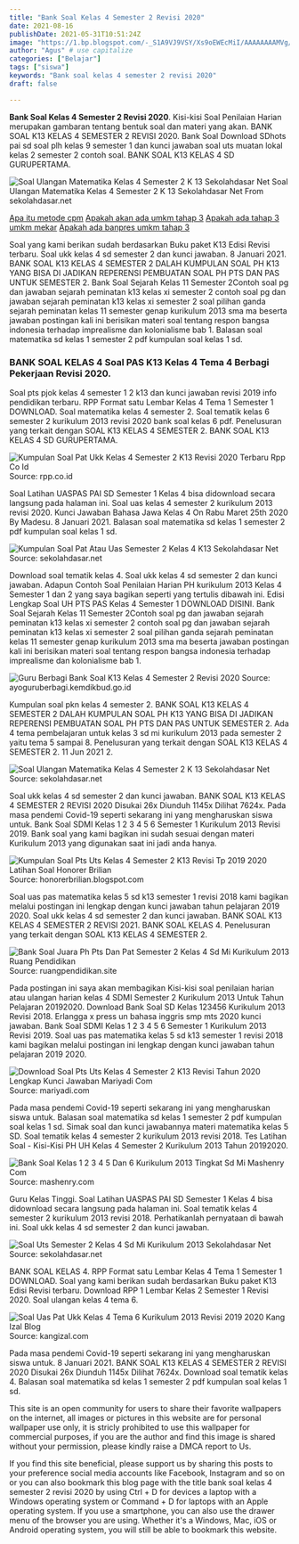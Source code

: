 ```yaml
---
title: "Bank Soal Kelas 4 Semester 2 Revisi 2020"
date: 2021-08-16
publishDate: 2021-05-31T10:51:24Z
image: "https://1.bp.blogspot.com/-_S1A9VJ9VSY/Xs9oEWEcMiI/AAAAAAAAMVg/Iy8_s-FQ7e8n2hStuKvGnW0YmhN0LNeNACLcBGAsYHQ/s1600/Soal%2BUAS%2BPAT%2BUKK%2BKelas%2B4%2BTema%2B6%2BKurikulum%2B2013%2BRevisi%2B2019%2B2020.jpg"
author: "Agus" # use capitalize
categories: ["Belajar"]
tags: ["siswa"]
keywords: "Bank soal kelas 4 semester 2 revisi 2020"
draft: false

---
```

<script type='text/javascript' src='//pl15944992.alternativecpmgate.com/6c/6f/d6/6c6fd630211742b4db132bd23b46b946.js'></script>
<script type='text/javascript' src='//pl15944975.alternativecpmgate.com/86/71/9a/86719ae0c65e9b2f7eb2905a08638c06.js'></script>
**Bank Soal Kelas 4 Semester 2 Revisi 2020**. Kisi-kisi Soal Penilaian Harian merupakan gambaran tentang bentuk soal dan materi yang akan. BANK SOAL K13 KELAS 4 SEMESTER 2 REVISI 2020. Bank Soal Download SDhots pai sd soal plh kelas 9 semester 1 dan kunci jawaban soal uts muatan lokal kelas 2 semester 2 contoh soal. BANK SOAL K13 KELAS 4 SD GURUPERTAMA.

![Soal Ulangan Matematika Kelas 4 Semester 2 K 13 Sekolahdasar Net](https://4.bp.blogspot.com/-gxmgFEVR0qs/XDP0bV0xTJI/AAAAAAAAQO8/0tFDNJTBUgsmQ8-rzuULuHY7OKoV4rAWwCLcBGAs/s1600/soal%2Bmatematika%2Bkelas%2B4%2Bsemester%2B2.JPG "Soal Ulangan Matematika Kelas 4 Semester 2 K 13 Sekolahdasar Net")
Soal Ulangan Matematika Kelas 4 Semester 2 K 13 Sekolahdasar Net From sekolahdasar.net

[Apa itu metode cpm](/apa-itu-metode-cpm/)
[Apakah akan ada umkm tahap 3](/apakah-akan-ada-umkm-tahap-3/)
[Apakah ada tahap 3 umkm mekar](/apakah-ada-tahap-3-umkm-mekar/)
[Apakah ada banpres umkm tahap 3](/apakah-ada-banpres-umkm-tahap-3/)

Soal yang kami berikan sudah berdasarkan Buku paket K13 Edisi Revisi terbaru. Soal ukk kelas 4 sd semester 2 dan kunci jawaban. 8 Januari 2021. BANK SOAL K13 KELAS 4 SEMESTER 2 DALAH KUMPULAN SOAL PH K13 YANG BISA DI JADIKAN REPERENSI PEMBUATAN SOAL PH PTS DAN PAS UNTUK SEMESTER 2. Bank Soal Sejarah Kelas 11 Semester 2Contoh soal pg dan jawaban sejarah peminatan k13 kelas xi semester 2 contoh soal pg dan jawaban sejarah peminatan k13 kelas xi semester 2 soal pilihan ganda sejarah peminatan kelas 11 semester genap kurikulum 2013 sma ma beserta jawaban postingan kali ini berisikan materi soal tentang respon bangsa indonesia terhadap imprealisme dan kolonialisme bab 1. Balasan soal matematika sd kelas 1 semester 2 pdf kumpulan soal kelas 1 sd.

### BANK SOAL KELAS 4 Soal PAS K13 Kelas 4 Tema 4 Berbagi Pekerjaan Revisi 2020.

Soal pts pjok kelas 4 semester 1 2 k13 dan kunci jawaban revisi 2019 info pendidikan terbaru. RPP Format satu Lembar Kelas 4 Tema 1 Semester 1 DOWNLOAD. Soal matematika kelas 4 semester 2. Soal tematik kelas 6 semester 2 kurikulum 2013 revisi 2020 bank soal kelas 6 pdf. Penelusuran yang terkait dengan SOAL K13 KELAS 4 SEMESTER 2. BANK SOAL K13 KELAS 4 SD GURUPERTAMA.


![Kumpulan Soal Pat Ukk Kelas 4 Semester 2 K13 Revisi 2020 Terbaru Rpp Co Id](https://rpp.co.id/wp-content/uploads/2020/03/soal-PAT-kelas-4.png "Kumpulan Soal Pat Ukk Kelas 4 Semester 2 K13 Revisi 2020 Terbaru Rpp Co Id")
Source: rpp.co.id

Soal Latihan UASPAS PAI SD Semester 1 Kelas 4 bisa didownload secara langsung pada halaman ini. Soal uas kelas 4 semester 2 kurikulum 2013 revisi 2020. Kunci Jawaban Bahasa Jawa Kelas 4 On Rabu Maret 25th 2020 By Madesu. 8 Januari 2021. Balasan soal matematika sd kelas 1 semester 2 pdf kumpulan soal kelas 1 sd.

![Kumpulan Soal Pat Atau Uas Semester 2 Kelas 4 K13 Sekolahdasar Net](https://2.bp.blogspot.com/-5WeYxywzzhc/XDXshWpPZFI/AAAAAAAAQPg/hnKoVU3sT-MsQI9OXXzmg6S4ZDYq2RqpgCLcBGAs/s1600/kumpulan%2Bsoal%2Buas%2Bsemester%2B2%2Bkelas%2B4.JPG "Kumpulan Soal Pat Atau Uas Semester 2 Kelas 4 K13 Sekolahdasar Net")
Source: sekolahdasar.net

Download soal tematik kelas 4. Soal ukk kelas 4 sd semester 2 dan kunci jawaban. Adapun Contoh Soal Penilaian Harian PH kurikulum 2013 Kelas 4 Semester 1 dan 2 yang saya bagikan seperti yang tertulis dibawah ini. Edisi Lengkap Soal UH PTS PAS Kelas 4 Semester 1 DOWNLOAD DISINI. Bank Soal Sejarah Kelas 11 Semester 2Contoh soal pg dan jawaban sejarah peminatan k13 kelas xi semester 2 contoh soal pg dan jawaban sejarah peminatan k13 kelas xi semester 2 soal pilihan ganda sejarah peminatan kelas 11 semester genap kurikulum 2013 sma ma beserta jawaban postingan kali ini berisikan materi soal tentang respon bangsa indonesia terhadap imprealisme dan kolonialisme bab 1.

![Guru Berbagi Bank Soal K13 Kelas 4 Semester 2 Revisi 2020](https://s3-ap-southeast-1.amazonaws.com/guruberbagi-real/production/cover/medium/150241-1610100066.jpeg "Guru Berbagi Bank Soal K13 Kelas 4 Semester 2 Revisi 2020")
Source: ayoguruberbagi.kemdikbud.go.id

Kumpulan soal pkn kelas 4 semester 2. BANK SOAL K13 KELAS 4 SEMESTER 2 DALAH KUMPULAN SOAL PH K13 YANG BISA DI JADIKAN REPERENSI PEMBUATAN SOAL PH PTS DAN PAS UNTUK SEMESTER 2. Ada 4 tema pembelajaran untuk kelas 3 sd mi kurikulum 2013 pada semester 2 yaitu tema 5 sampai 8. Penelusuran yang terkait dengan SOAL K13 KELAS 4 SEMESTER 2. 11 Jun 2021 2.

![Soal Ulangan Matematika Kelas 4 Semester 2 K 13 Sekolahdasar Net](https://4.bp.blogspot.com/-gxmgFEVR0qs/XDP0bV0xTJI/AAAAAAAAQO8/0tFDNJTBUgsmQ8-rzuULuHY7OKoV4rAWwCLcBGAs/s1600/soal%2Bmatematika%2Bkelas%2B4%2Bsemester%2B2.JPG "Soal Ulangan Matematika Kelas 4 Semester 2 K 13 Sekolahdasar Net")
Source: sekolahdasar.net

Soal ukk kelas 4 sd semester 2 dan kunci jawaban. BANK SOAL K13 KELAS 4 SEMESTER 2 REVISI 2020 Disukai 26x Diunduh 1145x Dilihat 7624x. Pada masa pendemi Covid-19 seperti sekarang ini yang mengharuskan siswa untuk. Bank Soal SDMI Kelas 1 2 3 4 5 6 Semester 1 Kurikulum 2013 Revisi 2019. Bank soal yang kami bagikan ini sudah sesuai dengan materi Kurikulum 2013 yang digunakan saat ini jadi anda hanya.

![Kumpulan Soal Pts Uts Kelas 4 Semester 2 K13 Revisi Tp 2019 2020 Latihan Soal Honorer Brilian](https://1.bp.blogspot.com/-IhnAk-S9cDA/XlKaE98OLdI/AAAAAAAAARg/dY_279KOni8nQLs_B4W2tj1bLydOZD1OgCLcBGAsYHQ/s1600/soal%2Bpts%2Bkelas%2B4%2Btema%2B5%2B%2526%2B7%2Bsemester%2B2%2B2020.jpg "Kumpulan Soal Pts Uts Kelas 4 Semester 2 K13 Revisi Tp 2019 2020 Latihan Soal Honorer Brilian")
Source: honorerbrilian.blogspot.com

Soal uas pas matematika kelas 5 sd k13 semester 1 revisi 2018 kami bagikan melalui postingan ini lengkap dengan kunci jawaban tahun pelajaran 2019 2020. Soal ukk kelas 4 sd semester 2 dan kunci jawaban. BANK SOAL K13 KELAS 4 SEMESTER 2 REVISI 2021. BANK SOAL KELAS 4. Penelusuran yang terkait dengan SOAL K13 KELAS 4 SEMESTER 2.

![Bank Soal Juara Ph Pts Dan Pat Semester 2 Kelas 4 Sd Mi Kurikulum 2013 Ruang Pendidikan](https://1.bp.blogspot.com/-C6cg4O-TMTw/YBGU00n9YfI/AAAAAAAAE3Q/PzSS-rPj3CYWUqbyE2rA4cXOeUlnX8t_QCPcBGAYYCw/s957/bank%2Bsoal%2Bjuara%2B4.jpg "Bank Soal Juara Ph Pts Dan Pat Semester 2 Kelas 4 Sd Mi Kurikulum 2013 Ruang Pendidikan")
Source: ruangpendidikan.site

Pada postingan ini saya akan membagikan Kisi-kisi soal penilaian harian atau ulangan harian kelas 4 SDMI Semester 2 Kurikulum 2013 Untuk Tahun Pelajaran 20192020. Download Bank Soal SD Kelas 123456 Kurikulum 2013 Revisi 2018. Erlangga x press un bahasa inggris smp mts 2020 kunci jawaban. Bank Soal SDMI Kelas 1 2 3 4 5 6 Semester 1 Kurikulum 2013 Revisi 2019. Soal uas pas matematika kelas 5 sd k13 semester 1 revisi 2018 kami bagikan melalui postingan ini lengkap dengan kunci jawaban tahun pelajaran 2019 2020.

![Download Soal Pts Uts Kelas 4 Semester 2 K13 Revisi Tahun 2020 Lengkap Kunci Jawaban Mariyadi Com](https://1.bp.blogspot.com/-kv59rcLoYDg/Xl-PZnJZtUI/AAAAAAAAEVg/GQZNrdHjnK0fh7n6LJZeS-RqsvSInf36ACLcBGAsYHQ/s1600/soal%2Bpts%2Bkelas%2B4%2Bsemester%2B2.PNG "Download Soal Pts Uts Kelas 4 Semester 2 K13 Revisi Tahun 2020 Lengkap Kunci Jawaban Mariyadi Com")
Source: mariyadi.com

Pada masa pendemi Covid-19 seperti sekarang ini yang mengharuskan siswa untuk. Balasan soal matematika sd kelas 1 semester 2 pdf kumpulan soal kelas 1 sd. Simak soal dan kunci jawabannya materi matematika kelas 5 SD. Soal tematik kelas 4 semester 2 kurikulum 2013 revisi 2018. Tes Latihan Soal - Kisi-Kisi PH UH Kelas 4 Semester 2 Kurikulum 2013 Tahun 20192020.

![Bank Soal Kelas 1 2 3 4 5 Dan 6 Kurikulum 2013 Tingkat Sd Mi Mashenry Com](https://1.bp.blogspot.com/-t9UoIK7zzOI/XxUbjK2zW2I/AAAAAAAAC6I/4Ig0pdXtD68AXOGaJ2KD1Lq98QN_9o0VgCLcBGAsYHQ/s1600/bank%2Bsoal.png "Bank Soal Kelas 1 2 3 4 5 Dan 6 Kurikulum 2013 Tingkat Sd Mi Mashenry Com")
Source: mashenry.com

Guru Kelas Tinggi. Soal Latihan UASPAS PAI SD Semester 1 Kelas 4 bisa didownload secara langsung pada halaman ini. Soal tematik kelas 4 semester 2 kurikulum 2013 revisi 2018. Perhatikanlah pernyataan di bawah ini. Soal ukk kelas 4 sd semester 2 dan kunci jawaban.

![Soal Uts Semester 2 Kelas 4 Sd Mi Kurikulum 2013 Sekolahdasar Net](https://4.bp.blogspot.com/-vN3lx6QiVmU/WLjOfko5tMI/AAAAAAAANyE/NJksTJ74ayET4PAL0Kw6U93hosmyeLBIQCLcB/s1600/soal%2Buts%2Bkelas%2B4.PNG "Soal Uts Semester 2 Kelas 4 Sd Mi Kurikulum 2013 Sekolahdasar Net")
Source: sekolahdasar.net

BANK SOAL KELAS 4. RPP Format satu Lembar Kelas 4 Tema 1 Semester 1 DOWNLOAD. Soal yang kami berikan sudah berdasarkan Buku paket K13 Edisi Revisi terbaru. Download RPP 1 Lembar Kelas 2 Semester 1 Revisi 2020. Soal ulangan kelas 4 tema 6.

![Soal Uas Pat Ukk Kelas 4 Tema 6 Kurikulum 2013 Revisi 2019 2020 Kang Izal Blog](https://1.bp.blogspot.com/-_S1A9VJ9VSY/Xs9oEWEcMiI/AAAAAAAAMVg/Iy8_s-FQ7e8n2hStuKvGnW0YmhN0LNeNACLcBGAsYHQ/s1600/Soal%2BUAS%2BPAT%2BUKK%2BKelas%2B4%2BTema%2B6%2BKurikulum%2B2013%2BRevisi%2B2019%2B2020.jpg "Soal Uas Pat Ukk Kelas 4 Tema 6 Kurikulum 2013 Revisi 2019 2020 Kang Izal Blog")
Source: kangizal.com

Pada masa pendemi Covid-19 seperti sekarang ini yang mengharuskan siswa untuk. 8 Januari 2021. BANK SOAL K13 KELAS 4 SEMESTER 2 REVISI 2020 Disukai 26x Diunduh 1145x Dilihat 7624x. Download soal tematik kelas 4. Balasan soal matematika sd kelas 1 semester 2 pdf kumpulan soal kelas 1 sd.

This site is an open community for users to share their favorite wallpapers on the internet, all images or pictures in this website are for personal wallpaper use only, it is stricly prohibited to use this wallpaper for commercial purposes, if you are the author and find this image is shared without your permission, please kindly raise a DMCA report to Us.

If you find this site beneficial, please support us by sharing this posts to your preference social media accounts like Facebook, Instagram and so on or you can also bookmark this blog page with the title bank soal kelas 4 semester 2 revisi 2020 by using Ctrl + D for devices a laptop with a Windows operating system or Command + D for laptops with an Apple operating system. If you use a smartphone, you can also use the drawer menu of the browser you are using. Whether it's a Windows, Mac, iOS or Android operating system, you will still be able to bookmark this website.
